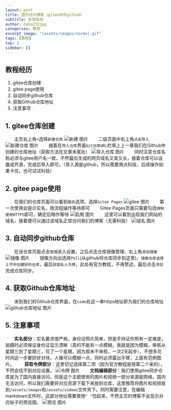 ```yaml
---
layout: post
title: 国内访问博客（gitee同步github）
subtitle: 非常有用
author: haha233jpg
categories: 教程
excerpt_image: "/assets/images/normol.gif"
tags: [教程]
top: 2
sidebar: []
---
```


## 教程经历
 1. gitee仓库创建
 2. gitee page使用
 3. 自动同步github仓库
 4. 获取Github仓库地址
 5. 注意事项

## 1. gitee仓库创建
&emsp;&emsp;主页右上角`+`选择`新建仓库`
![新建 图片](/assets/images/2024-4-24/新建.png)
&emsp;&emsp;二级页面中右上角`点击导入`
![新建仓库 图片](/assets/images/2024-4-24/新建仓库.png)
&emsp;&emsp;接着在`导入仓库`界面`Git仓库URL`栏填上上一章我们在Github中创建的仓库地址（获取方法在文章末尾处）
![导入仓库 图片](/assets/images/2024-4-24/导入仓库.png)
&emsp;&emsp;同时注意仓库名称必须与gitee用户名一致，不然最后生成的网页域名又臭又长，接着仓库可以设置成开源，完成后导入即可。（导入源是github，所以需要用点科技，后续操作如果卡住，也可试试科技）

## 2. gitee page使用
&emsp;&emsp;在我们的仓库页面可以看到`服务`选项，选择`Gitee Pages`
![gitee 图片](/assets/images/2024-4-24/giteepage.png)
&emsp;&emsp;第一次使用会提示实名，按流程操作等待即可
&emsp;&emsp;Gitee Pages页面只需要勾选`强制使用HTTPS`即可，确定后稍作等待
![启用 图片](/assets/images/2024-4-24/启用page.png)
&emsp;&emsp;这里可以看到出现我们网站的域名，接着便可以通过该域名正常访问我们的博客（无需科技）
![域名 图片](/assets/images/2024-4-24/出现域名.png)

## 3. 自动同步github仓库
&emsp;&emsp;在该仓库页面点击`管理`进入设置，之后点击仓库镜像管理，右上角`添加镜像`
![镜像 图片](/assets/images/2024-4-24/镜像.png)
&emsp;&emsp;镜像方向出选择`Pull`(从github将仓库同步到这里)，`镜像仓库选择上节中创建好的仓库`，最后`获取私人令牌`，此处有官方教程，不再赘述，最后点击`添加`完成仓库同步。

## 4. 获取Github仓库地址
&emsp;&emsp;来到我们的Github仓库界面，在`code`处这一串https地址即为我们的仓库地址
![github仓库地址 图片](/assets/images/2024-4-24/github仓库地址.png)

## 5. 注意事项
&emsp;&emsp;**实名部分**：实名要求很严格，身份证照片简单，但是手持证件照有一定难度，拍摄时必须保证身份证显示清晰（真的不能有一点模糊，我就是因为模糊，审核从星期三到了星期三，花了一个星期，因为周末不审核，一次2天起步），不想多花时间这一步要好好对待，人像可以模糊一点，同时必须露出手臂，上面有范例图片。
&emsp;&emsp;**获取令牌部分**：这里切记选择第二项（因为官方教程是按第二个来的），不然会找不到对应设置。
![令牌 图片](/assets/images/2024-4-24/令牌.png)
&emsp;&emsp;**文档编辑部分**：我们使用gitee同步仓库是为了国内直接访问，但是这个主题使用的图片和视频一部分来源是网络，国内无法访问，所以我们需要将对应资源下载下来放到仓库，这里推荐将图片和视频放到`/assets/images`和`/assets/videos`文件夹下。同时需要注意，在编辑markdown文件时，这部分地址需要使用`" "`包起来，不然主页的博客不会显示对应帖子的预览图。
![预览 图片](/assets/images/2024-4-24/预览图.png)